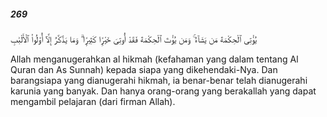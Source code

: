 ##### 269

<span class="ayah">يُؤْتِى ٱلْحِكْمَةَ مَن يَشَآءُ ۚ وَمَن يُؤْتَ ٱلْحِكْمَةَ فَقَدْ أُوتِىَ خَيْرًۭا كَثِيرًۭا ۗ وَمَا يَذَّكَّرُ إِلَّآ أُو۟لُوا۟ ٱلْأَلْبَٰبِ</span>

<span class="ayah_translation">Allah menganugerahkan al hikmah (kefahaman yang dalam tentang Al Quran dan As Sunnah) kepada siapa yang dikehendaki-Nya. Dan barangsiapa yang dianugerahi hikmah, ia benar-benar telah dianugerahi karunia yang banyak. Dan hanya orang-orang yang berakallah yang dapat mengambil pelajaran (dari firman Allah).</span>
